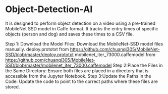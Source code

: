 # Object-Detection-AI
It is designed to perform object detection on a video using a pre-trained MobileNet SSD model in Caffe format. It tracks the entry times of specific objects (person and dog) and saves these times to a CSV file.

Step 1: Download the Model Files: Download the MobileNet-SSD model files manually.
deploy.prototxt from https://github.com/chuanqi305/MobileNet-SSD/blob/master/deploy.prototxt
mobilenet_iter_73000.caffemodel from https://github.com/chuanqi305/MobileNet-SSD/blob/master/mobilenet_iter_73000.caffemodel
Step 2:Place the Files in the Same Directory: Ensure both files are placed in a directory that is accessible from the Jupyter Notebook.
Step 3:Update the Paths in the Code: Update the code to point to the correct paths where these files are stored.
